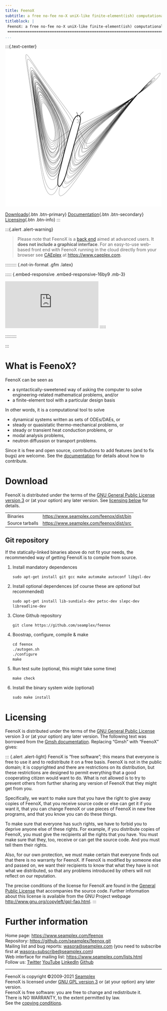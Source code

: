 ```yaml
---
title: FeenoX
subtitle: a free no-fee no-X uniX-like finite-element(ish) computational engineering tool
titleblock: |
 FeenoX: a free no-fee no-X uniX-like finite-element(ish) computational engineering tool
 =======================================================================================
...
```



:::{.text-center}
![](doc/logo.svg)

[Downloads](doc/install){.btn .btn-primary}
[Documentation](doc){.btn .btn-secondary}
[Licensing](#licensing){.btn .btn-info}
:::

:::{.alert .alert-warning}
> Please note that FeenoX is a [back end](https://en.wikipedia.org/wiki/Front_and_back_ends) aimed at advanced users.
> It **does not include a graphical interface**. For an easy-to-use web-based front end with FeenoX running in the cloud directly from your browser see [CAEplex](https://www.caeplex.com) at <https://www.caeplex.com>.

::::::::: {.not-in-format .gfm .latex}

::::: {.embed-responsive .embed-responsive-16by9 .mb-3}
 <iframe class="embed-responsive-item" src="https://www.youtube.com/embed/kD3tQdq17ZE" frameborder="0" allow="accelerometer; autoplay; encrypted-media; gyroscope; picture-in-picture" allowfullscreen></iframe>
:::::

:::::::::

:::


# What is FeenoX?

FeenoX can be seen as

 * a syntactically-sweetened way of asking the computer to solve engineering-related mathematical problems, and/or
 * a finite-element tool with a particular design basis

In other words, it is a computational tool to solve

 * dynamical systems written as sets of ODEs/DAEs, or
 * steady or quasistatic thermo-mechanical problems, or
 * steady or transient heat conduction problems, or
 * modal analysis problems,
 * neutron diffussion or transport problems.
 
Since it is free and open source, contributions to add features (and to fix bugs) are welcome. See the [documentation](doc) for details about how to contribute.


 
# Download

FeenoX is distributed under the terms of the [GNU General Public License version 3](https://www.gnu.org/licenses/gpl-3.0.en.html) or (at your option) any later version. See [licensing below](#licensing) for details.

|                   |                                                       |
|-------------------|-------------------------------------------------------|
|  Binaries         | <https://www.seamplex.com/feenox/dist/bin>            |
|  Source tarballs  | <https://www.seamplex.com/feenox/dist/src>            |

## Git repository

If the statically-linked binaries above do not fit your needs, the recommended way of getting FeenoX is to compile from source.

 1. Install mandatory dependences

    ```
    sudo apt-get install git gcc make automake autoconf libgsl-dev
    ```

 2. Install optional dependences (of course these are _optional_ but recommended)
 
    ```
    sudo apt-get install lib-sundials-dev petsc-dev slepc-dev libreadline-dev
    ```

 3. Clone Github repository
 
    ```
    git clone https://github.com/seamplex/feenox
    ```

 4. Boostrap, configure, compile & make
 
    ```
    cd feenox
    ./autogen.sh
    ./configure
    make
    ```

 5. Run test suite (optional, this might take some time)
 
    ``` 
    make check
    ```

 6. Install the binary system wide (optional)
 
    ```
    sudo make install
    ```


# Licensing

FeenoX is distributed under the terms of the [GNU General Public License](http://www.gnu.org/copyleft/gpl.html) version 3 or (at your option) any later version. The following text was borrowed from the [Gmsh documentation](http://gmsh.info/doc/texinfo/gmsh.html#Copying-conditions). Replacing “Gmsh” with “FeenoX” gives:

::: {.alert .alert-light}
FeenoX is “free software”; this means that everyone is free to use it and to redistribute it on a free basis. FeenoX is not in the public domain; it is copyrighted and there are restrictions on its distribution, but these restrictions are designed to permit everything that a good cooperating citizen would want to do. What is not allowed is to try to prevent others from further sharing any version of FeenoX that they might get from you.

Specifically, we want to make sure that you have the right to give away copies of FeenoX, that you receive source code or else can get it if you want it, that you can change FeenoX or use pieces of FeenoX in new free programs, and that you know you can do these things.

To make sure that everyone has such rights, we have to forbid you to deprive anyone else of these rights. For example, if you distribute copies of FeenoX, you must give the recipients all the rights that you have. You must make sure that they, too, receive or can get the source code. And you must tell them their rights.

Also, for our own protection, we must make certain that everyone finds out that there is no warranty for FeenoX. If FeenoX is modified by someone else and passed on, we want their recipients to know that what they have is not what we distributed, so that any problems introduced by others will not reflect on our reputation.

The precise conditions of the license for FeenoX are found in the [General Public License](https://github.com/seamplex/feenox/blob/master/COPYING) that accompanies the source code. Further information about this license is available from the GNU Project webpage <http://www.gnu.org/copyleft/gpl-faq.html>.
:::

# Further information

Home page: <https://www.seamplex.com/feenox>  
Repository: <https://github.com/seamplex/feenox.git>  
Mailing list and bug reports: <wasora@seamplex.com>  (you need to subscribe first at <wasora+subscribe@seamplex.com>)  
Web interface for mailing list: <https://www.seamplex.com/lists.html>  
Follow us: [Twitter](https://twitter.com/seamplex/) [YouTube](https://www.youtube.com/channel/UCC6SzVLxO8h6j5rLlfCQPhA) [LinkedIn](https://www.linkedin.com/company/seamplex/) [Github](https://github.com/seamplex)

---------------------------

FeenoX is copyright ©2009-2021 [Seamplex](https://www.seamplex.com)  
FeenoX is licensed under [GNU GPL version 3](http://www.gnu.org/copyleft/gpl.html) or (at your option) any later version.  
FeenoX is free software: you are free to change and redistribute it.  
There is NO WARRANTY, to the extent permitted by law.  
See the [copying conditions](COPYING).  
